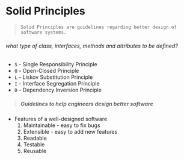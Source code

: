 # Solid Principles
>`Solid Principles are guidelines regarding better design of software systems.`

###### what type of class, interfaces, methods and attributes to be defined?

* `S` - Single Responsibility Principle
* `O` - Open-Closed Principle
* `L` - Liskov Substitution Principle
* `I` - Interface Segregation Principle
* `D` - Dependency Inversion Principle

>##### Guidelines to help engineers design better software 
* Features of a well-designed software
    1. Maintainable - easy to fix bugs
    2. Extensible - easy to add new features
    3. Readable
    4. Testable
    5. Reusable
